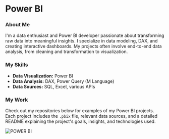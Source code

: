 
# Power BI
### About Me
I'm a data enthusiast and Power BI developer passionate about transforming raw data into meaningful insights. I specialize in data modeling, DAX, and creating interactive dashboards. My projects often involve end-to-end data analysis, from cleaning and transformation to visualization.

### My Skills
* **Data Visualization:** Power BI
* **Data Analysis:** DAX, Power Query (M Language)
* **Data Sources:** SQL, Excel, various APIs

### My Work
Check out my repositories below for examples of my Power BI projects. Each project includes the `.pbix` file, relevant data sources, and a detailed README explaining the project's goals, insights, and technologies used.


![POWER BI](https://1000logos.net/wp-content/uploads/2022/08/Microsoft-Power-BI-Logo.jpg)



